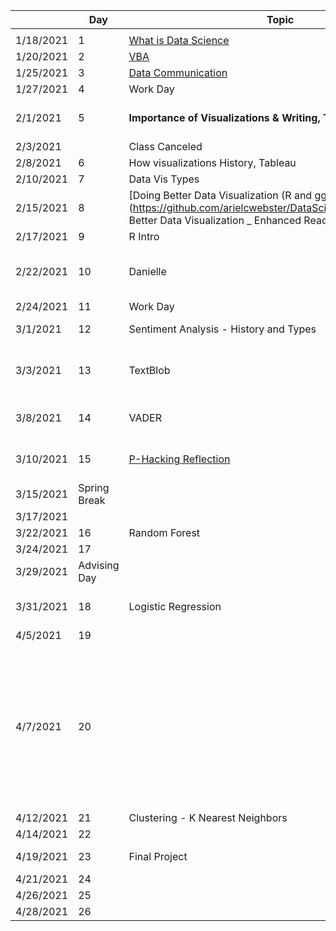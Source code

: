 |         | **Day**| **Topic**                           | **Due**                                                               | |
|------------|---------------|-----------------------------------------------------------|-----------------------------------------------------------------------------------------------------------------------------------|------------------------------------------------------|
|         |  |                                           |                                                                       | |
| 1/18/2021| 1| [What is Data Science ](https://docs.google.com/document/d/1yhVB9DfddvJIiXitX2ZC1W0D3cJbcvib5fWmUlgqNO0/edit)|   | |
| 1/20/2021| 2| [VBA](https://docs.google.com/document/d/1ASoeI5CjFgyQTBm-HFPvmRC_94niTPx4s9crQEDVb10/edit)| [HW1 - Excel](https://docs.google.com/document/d/1g8eOYNe9sDmrstRgvFRZBskxjaIaD7Za4lFXSgPPkVw/edit)| Graded|
| 1/25/2021| 3| [Data Communication](https://docs.google.com/document/d/1PTe_eezbRdZcxIOODyiQzDM4vtjVNJkVDC_7vZQSoZE/edit)|      | |
| 1/27/2021| 4| Work Day                                 | !HW2 - VBA                                                            | Postponded to Monday|
| 2/1/2021| 5| **Importance of Visualizations & Writing, Tableau**| [Reading Due - Florence Nightengale](https://docs.google.com/forms/d/1FBgScIpV9Vpa-jb1nlWuoCqOxFE7v5SmQtacpFHpIq8/edit)| Graded|
| 2/3/2021|  | Class Canceled                            |                                                                       | |
| 2/8/2021| 6| How visualizations History, Tableau       |                                                                       | |
| 2/10/2021| 7| Data Vis Types                           |                                                                                                                                  |
| 2/15/2021| 8| [Doing Better Data Visualization (R and ggplots tutorisl)](https://github.com/arielcwebster/DataScience/blob/main/Doing Better Data Visualization _ Enhanced Reader.pdf)|                                                                                                                                  |
| 2/17/2021| 9| R Intro                                  |                                                                                                                                  |
| 2/22/2021| 10| Danielle                                | [Why Data is good for governments to provide](https://www.theguardian.com/local-government-network/2013/oct/21/open-data-us-san-francisco)| |
| 2/24/2021| 11| Work Day                                |                                                                                                                                  |
| 3/1/2021| 12| Sentiment Analysis - History and Types   | Data Annonymity                                                       | [https://www.science.org/doi/10.1126/science.1256297](https://www.science.org/doi/10.1126/science.1256297)|
| 3/3/2021| 13| TextBlob                                 | [Reading Due - How to un annonymize data](https://www.theguardian.com/technology/2019/jul/23/anonymised-data-never-be-anonymous-enough-study-finds)| [Why Big Data Helps Science](https://gigaom.com/2011/11/08/for-science-big-data-is-the-microscope-of-the-21st-century/)|
| 3/8/2021| 14| VADER                                    | [De-Annonymizing Data](https://www.nature.com/articles/s41467-019-10933-3)| Or Access and more Data base stuff|
| 3/10/2021| 15| [P-Hacking Reflection](https://rss.onlinelibrary.wiley.com/doi/epdf/10.1111/1740-9713.01505)| HW 5 - Sentiment Analysis| [Privacy Concerns with Big Data](https://vartree.blogspot.com/2014/04/i-know-where-you-were-last-summer.html)|
| 3/15/2021| Spring Break|                               | [More P-Hacking](https://rss.onlinelibrary.wiley.com/doi/10.1111/1740-9713.01554)| |
| 3/17/2021| |                                           |                                                                       | |
| 3/22/2021| 16| Random Forest                           |                                                                       | |
| 3/24/2021| 17|                                         |                                                                       | |
| 3/29/2021| Advising Day|                               |                                                                       | |
| 3/31/2021| 18| Logistic Regression                     | HW 6 - Random Forest                                                  | |
| 4/5/2021| 19|                                          |                                                                       | |
| 4/7/2021| 20|                                          | [Possible Reading - Proxy Discrimination - When AI find predictive proxies for race - because society is segregated in this way. ](https://ilr.law.uiowa.edu/print/volume-105-issue-3/proxy-discrimination-in-the-age-of-artificial-intelligence-and-big-data)| |
| 4/12/2021| 21| Clustering - K Nearest Neighbors        |                                                                       | |
| 4/14/2021| 22|                                         |                                                                       | |
| 4/19/2021| 23| Final Project                           | HW 6 - Clustering                                                     | |
| 4/21/2021| 24|                                         |                                                                       | |
| 4/26/2021| 25|                                         |                                                                       | |
| 4/28/2021| 26|                                         |                                                                       | |

<!--
## Welcome to GitHub Pages

You can use the [editor on GitHub](https://github.com/hggorel/VBA-Work/edit/gh-pages/index.md) to maintain and preview the content for your website in Markdown files.

Whenever you commit to this repository, GitHub Pages will run [Jekyll](https://jekyllrb.com/) to rebuild the pages in your site, from the content in your Markdown files.

### Markdown

Markdown is a lightweight and easy-to-use syntax for styling your writing. It includes conventions for

```markdown
Syntax highlighted code block

# Header 1
## Header 2
### Header 3

- Bulleted
- List

1. Numbered
2. List

**Bold** and _Italic_ and `Code` text

[Link](url) and ![Image](src)
```

For more details see [Basic writing and formatting syntax](https://docs.github.com/en/github/writing-on-github/getting-started-with-writing-and-formatting-on-github/basic-writing-and-formatting-syntax).

### Jekyll Themes

Your Pages site will use the layout and styles from the Jekyll theme you have selected in your [repository settings](https://github.com/hggorel/VBA-Work/settings/pages). The name of this theme is saved in the Jekyll `_config.yml` configuration file.

### Support or Contact

Having trouble with Pages? Check out our [documentation](https://docs.github.com/categories/github-pages-basics/) or [contact support](https://support.github.com/contact) and we’ll help you sort it out.

-->
